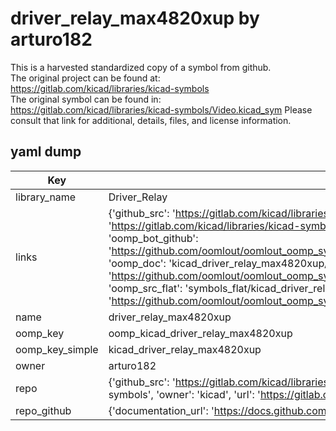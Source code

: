 # driver_relay_max4820xup by arturo182  
This is a harvested standardized copy of a symbol from github.  
The original project can be found at:  
https://gitlab.com/kicad/libraries/kicad-symbols  
The original symbol can be found in:
https://gitlab.com/kicad/libraries/kicad-symbols/Video.kicad_sym
Please consult that link for additional, details, files, and license information.  
## yaml dump  
| Key | Value |  
| --- | --- |  
| library_name | Driver_Relay |  
| links | {'github_src': 'https://gitlab.com/kicad/libraries/kicad-symbols/Video.kicad_sym', 'github_src_repo': 'https://gitlab.com/kicad/libraries/kicad-symbols', 'oomp_bot': 'kicad_driver_relay_max4820xup/working', 'oomp_bot_github': 'https://github.com/oomlout/oomlout_oomp_symbol_bot/tree/main/kicad_driver_relay_max4820xup/working', 'oomp_doc': 'kicad_driver_relay_max4820xup/working', 'oomp_doc_github': 'https://github.com/oomlout/oomlout_oomp_symbol_doc/tree/main/kicad_driver_relay_max4820xup/working', 'oomp_src_flat': 'symbols_flat/kicad_driver_relay_max4820xup/working', 'oomp_src_flat_github': 'https://github.com/oomlout/oomlout_oomp_symbol_src/tree/main/kicad_driver_relay_max4820xup/working'} |  
| name | driver_relay_max4820xup |  
| oomp_key | oomp_kicad_driver_relay_max4820xup |  
| oomp_key_simple | kicad_driver_relay_max4820xup |  
| owner | arturo182 |  
| repo | {'github_src': 'https://gitlab.com/kicad/libraries/kicad-symbols/Video.kicad_sym', 'name': 'libraries/kicad-symbols', 'owner': 'kicad', 'url': 'https://gitlab.com/kicad/libraries/kicad-symbols'} |  
| repo_github | {'documentation_url': 'https://docs.github.com/rest/repos/repos#get-a-repository', 'message': 'Not Found'} |  

